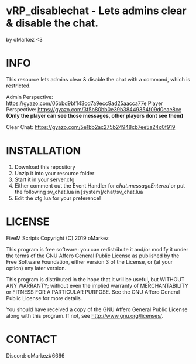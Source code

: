 # vRP_disablechat - Lets admins clear & disable the chat.
by oMarkez <3

# INFO
This resource lets admins clear & disable the chat with a command, which is restricted.

Admin Perspective: https://gyazo.com/05bbd9bf143cd7a9ecc9ad25aacca77e
Player Perspective: https://gyazo.com/3f5b80bb0e39b38449354f09d0eae8ce **(Only the player can see those messages, other players dont see them)**

Clear Chat: https://gyazo.com/5e1bb2ac275b24948cb7ee5a24c0f919

# INSTALLATION
1. Download this repository
2. Unzip it into your resource folder
3. Start it in your server.cfg
4. Either comment out the Event Handler for _chat:messageEntered_ or put the following sv_chat.lua in [system]/chat/sv_chat.lua
5. Edit the cfg.lua for your preference!

# LICENSE

FiveM Scripts
Copyright (C) 2019 oMarkez

This program is free software: you can redistribute it and/or modify
it under the terms of the GNU Affero General Public License as published
by the Free Software Foundation, either version 3 of the License, or
(at your option) any later version.

This program is distributed in the hope that it will be useful,
but WITHOUT ANY WARRANTY; without even the implied warranty of
MERCHANTABILITY or FITNESS FOR A PARTICULAR PURPOSE.  See the
GNU Affero General Public License for more details.

You should have received a copy of the GNU Affero General Public License
along with this program.  If not, see <http://www.gnu.org/licenses/>.

# CONTACT
Discord: oMarkez#6666

